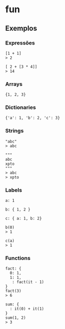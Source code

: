 # fun

## Exemplos

### Expressões

```
[1 + 1]
> 2
```

```
[ 2 + [3 * 4]]
> 14
```

### Arrays

```
{1, 2, 3}
```

### Dictionaries

```
{'a': 1, 'b': 2, 'c': 3}
```

### Strings

```
"abc"
> abc
```

```
"""
abc
xpto
"""
> abc
> xpto
```

### Labels
```
a: 1
```
```
b: { 1, 2 }
```
```
c: { a: 1, b: 2}
```
```
b(0)
> 1
```
```
c(a)
> 1
```

### Functions
```
fact: {
  0: 1,
  1: 1,
   : fact(it - 1)
}
fact(3)
> 6
```

```
sum: {
  : it(0) + it(1) 
}
sum(1, 2)
> 3
```




